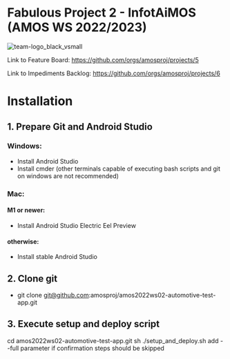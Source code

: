 # Fabulous Project 2 - InfotAiMOS (AMOS WS 2022/2023)
![team-logo_black_vsmall](https://user-images.githubusercontent.com/73954080/197886069-24968961-f066-41bd-a309-06e0c886dc94.png)

Link to Feature Board: https://github.com/orgs/amosproj/projects/5

Link to Impediments Backlog: https://github.com/orgs/amosproj/projects/6


# Installation
## 1. Prepare Git and Android Studio

### Windows:

- Install Android Studio
- Install cmder (other terminals capable of executing bash scripts and git on windows are not recommended)

### Mac:
#### M1 or newer:
- Install Android Studio Electric Eel Preview

#### otherwise:
- Install stable Android Studio

## 2. Clone git
- git clone git@github.com:amosproj/amos2022ws02-automotive-test-app.git

## 3. Execute setup and deploy script

cd amos2022ws02-automotive-test-app.git
sh ./setup_and_deploy.sh 
add --full parameter if confirmation steps should be skipped